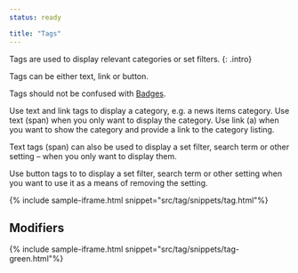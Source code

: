 ```yaml
---
status: ready

title: "Tags"
---
```


Tags are used to display relevant categories or set filters. 
{: .intro}

Tags can be either text, link or button.

Tags should not be confused with [Badges](/patterns/badge.html).

Use text and link tags to display a category, e.g. a news items category. Use text (span) when you only want to display the category. Use link (a) when you want to show the category and provide a link to the category listing.

Text tags (span) can also be used to display a set filter, search term or other setting – when you only want to display them.

Use button tags to to display a set filter, search term or other setting when you want to use it as a means of removing the setting.

{% include sample-iframe.html snippet="src/tag/snippets/tag.html"%}

## Modifiers

{% include sample-iframe.html snippet="src/tag/snippets/tag-green.html"%}
